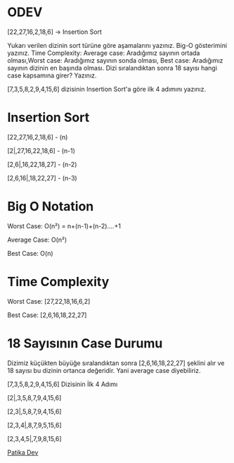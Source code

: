 # ODEV

[22,27,16,2,18,6] -> Insertion Sort

Yukarı verilen dizinin sort türüne göre aşamalarını yazınız.
Big-O gösterimini yazınız.
Time Complexity: Average case: Aradığımız sayının ortada olması,Worst case: Aradığımız sayının sonda olması, Best case: Aradığımız sayının dizinin en başında olması.
Dizi sıralandıktan sonra 18 sayısı hangi case kapsamına girer? Yazınız.


[7,3,5,8,2,9,4,15,6] dizisinin Insertion Sort'a göre ilk 4 adımını yazınız.


# Insertion Sort 
[22,27,16,2,18,6] - (n)

[2|,27,16,22,18,6] - (n-1)

[2,6|,16,22,18,27] - (n-2)

[2,6,16|,18,22,27] - (n-3)

# Big O Notation 

Worst Case: O(n²) = n+(n-1)+(n-2)....+1

Average Case: O(n²)

Best Case: O(n)

# Time Complexity

Worst Case: [27,22,18,16,6,2]

Best Case: [2,6,16,18,22,27]

# 18 Sayısının Case Durumu

Dizimiz küçükten büyüğe sıralandıktan sonra [2,6,16,18,22,27] şeklini alır ve 18 sayısı bu dizinin ortanca değeridir. Yani average case diyebiliriz.

[7,3,5,8,2,9,4,15,6] Dizisinin İlk 4 Adımı

[2|,3,5,8,7,9,4,15,6]

[2,3|,5,8,7,9,4,15,6]

[2,3,4|,8,7,9,5,15,6]

[2,3,4,5|,7,9,8,15,6]

[Patika Dev](https://www.patika.dev)